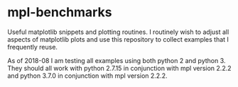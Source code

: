 # mpl-benchmarks
Useful matplotlib snippets and plotting routines.
I routinely wish to adjust all aspects of matplotlib plots and use this repository
to collect examples that I frequently reuse.

As of 2018-08 I am testing all examples using both python 2 and python 3.
They should all work with python 2.7.15 in conjunction with mpl version 2.2.2
and python 3.7.0  in conjunction with mpl version 2.2.2.
